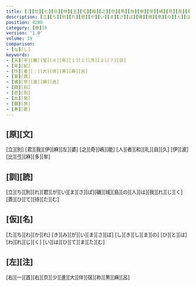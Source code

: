 ```yaml
---
title: [（][廿][七][日][林][王][宅][餞][之][但][馬][按][察][使][橘][奈][良][麻][呂][朝][臣][宴][歌][三][首][）]
description: [立][ち][別][れ][君][が][い][ま][さ][ば][磯][城][島][の][人][は][我][れ][じ][く][斎][ひ][て][待][た][む]
position: 4280
category: [巻]19
version: '1.0'
volume: 19
comparison:
- [な][し]
keywords:
- [天][平][勝][宝][４][年][１][１][月][２][７][日]
- [年][紀]
- [作][者][：][大][伴][黒][麻][呂]
- [宴][席]
- [橘][奈][良][麻][呂]
- [餞][別]
- [悲][別]
- [出][発]
- [羈][旅]
- [寿][歌]
---
```


## [原][文]

[立][別] [君][我][伊][麻][左][婆] [之][奇][嶋][能] [人][者][和][礼][自][久] [伊][波][比][弖][麻][多][牟]

## [訓][読]

[立][ち][別][れ][君][が][い][ま][さ][ば][磯][城][島][の][人][は][我][れ][じ][く][斎][ひ][て][待][た][む]

## [仮][名]

[た][ち][わ][か][れ] [き][み][が][い][ま][さ][ば] [し][き][し][ま][の] [ひ][と][は][わ][れ][じ][く] [い][は][ひ][て][ま][た][む]

## [左][注]

[右][一][首][右][京][少][進][大][伴][宿][祢][黒][麻][呂]
